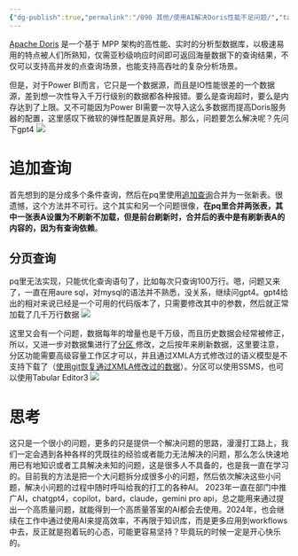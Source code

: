 ```yaml
---
{"dg-publish":true,"permalink":"/090 其他/使用AI解决Doris性能不足问题/","tags":["数据加载","性能优化","分区","分页","其他","ai"]}
---
```


[Apache Doris](https://doris.apache.org/zh-CN/docs/dev/get-starting/what-is-apache-doris/) 是一个基于 MPP 架构的高性能、实时的分析型数据库，以极速易用的特点被人们所熟知，仅需亚秒级响应时间即可返回海量数据下的查询结果，不仅可以支持高并发的点查询场景，也能支持高吞吐的复杂分析场景。

但是，对于Power BI而言，它只是一个数据源，而且是IO性能很差的一个数据源，差到想一次性导入千万行级别的数据都各种报错。要么是查询超时，要么是内存达到了上限。又不可能因为Power BI需要一次导入这么多数据而提高Doris服务器的配置，这里感叹下微软的弹性配置是真好用。那么，问题要怎么解决呢？先问下gpt4
![](https://s2.loli.net/2024/01/07/xgY72sHGlTcEV9K.png)

# 追加查询 
首先想到的是分成多个条件查询，然后在pq里使用[追加查询](https://learn.microsoft.com/zh-cn/power-query/append-queries)合并为一张新表。很遗憾，这个方法并不可行。这个其实和另一个问题很像，**在pq里合并两张表，其中一张表A设置为不刷新不加载，但是前台刷新时，合并后的表中是有刷新表A的内容的，因为有查询依赖**。

## 分页查询
pq里无法实现，只能优化查询语句了，比如每次只查询100万行。嗯，问题又来了，一直在用aure sql，对mysql的语法并不熟悉，没关系，继续问gpt4。gpt4给出的相对来说已经是一个可用的代码版本了，只需要修改其中的参数，然后就正常加载了几千万行数据
![](https://s2.loli.net/2024/01/07/49H2SwRl1K8mpck.png)

这里又会有一个问题，数据每年的增量也是千万级，而且历史数据会经常被修正，所以，又进一步对数据集进行了[分区 ](https://learn.microsoft.com/zh-cn/analysis-services/tabular-models/partitions-ssas-tabular?view=asallproducts-allversions)修改，之后按年来刷新数据，这里要注意，分区功能需要高级容量工作区才可以，并且通过XMLA方式修改过的语义模型是不支持下载了（[使用git恢复通过XMLA修改过的数据](https://data-marc.com/2023/10/30/recover-your-xmla-modified-power-bi-dataset-with-these-git-integration-steps/)）。分区可以使用SSMS，也可以使用Tabular Editor3
![](https://s2.loli.net/2024/01/07/TU7325XFMWrnwxb.png)
# 思考
这只是一个很小的问题，更多的只是提供一个解决问题的思路，漫漫打工路上，我们一定会遇到各种各样的凭既往的经验或者能力无法解决的问题，那么怎么快速地用已有地知识或者工具解决未知的问题，这是很多人不具备的，也是我一直在学习的。目前我的方法是把一个大问题拆分成很多小的问题，然后依次解决这些小问题，解决小问题的过程中随时呼叫给我的打工的各种AI。
2023年一直在部门中推广AI，chatgpt4，copilot，bard，claude，gemini pro api，总之能用来通过提出一个高质量问题，就能得到一个高质量答案的AI都会去使用。2024年，也会继续在工作中通过使用AI来提高效率，不再限于知识库，而是更多应用到workflows中去，反正就是抱着玩的心态，可能更容易坚持？毕竟玩的时候一定是开心快乐的。


